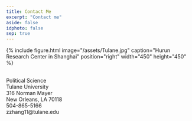 ```yaml
---
title: Contact Me
excerpt: "Contact me"
aside: false
idphoto: false
sep: true
---
```




{% include figure.html image="/assets/Tulane.jpg" caption="Hurun Research Center in Shanghai" position="right" width="450" height="450" %}

<br/>
Political Science<br/>
Tulane University<br/>
316 Norman Mayer<br/>
New Orleans, LA 70118<br/>
504-865-5166<br/>
zzhang11@tulane.edu
